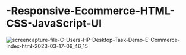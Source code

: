 # -Responsive-Ecommerce-HTML-CSS-JavaScript-UI

![screencapture-file-C-Users-HP-Desktop-Task-Demo-E-Commerce-index-html-2023-03-17-09_46_15](https://user-images.githubusercontent.com/121854997/225811769-f23edc1f-3d9f-4620-b233-13c34b2dccef.png)

